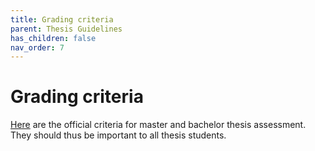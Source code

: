 ```yaml
---
title: Grading criteria
parent: Thesis Guidelines
has_children: false
nav_order: 7
---
```


# Grading criteria

[Here](https://intra.kth.se/polopoly_fs/1.661631.1565014876!/Comprehensive%20guidelines%20for%20degree%20project%20courses%2C%20common%20goals%20and%20assessment%20criteria%20%28applies%20from%2001.07.2015%29.pdf) are the official criteria for master and bachelor thesis assessment. They should thus be important to all thesis students.
